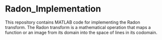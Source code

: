 # Radon_Implementation
This repository contains MATLAB code for implementing the Radon transform. The Radon transform is a mathematical operation that maps a function or an image from its domain into the space of lines in its codomain. 
